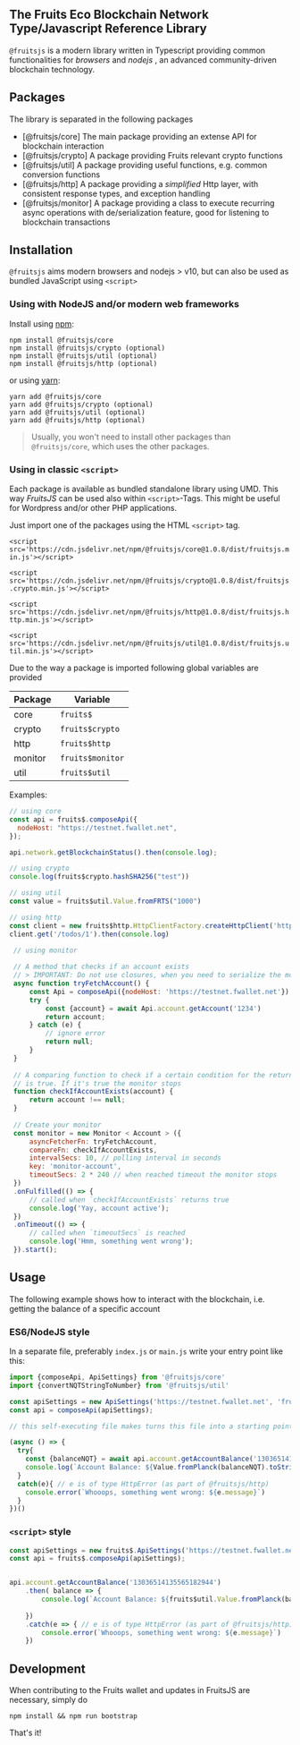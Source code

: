 ## The Fruits Eco Blockchain Network Type/Javascript Reference Library

`@fruitsjs` is a modern library written in Typescript providing common functionalities for _browsers_ and _nodejs_ , 
an advanced community-driven blockchain technology.

## Packages

The library is separated in the following packages

- [@fruitsjs/core] The main package providing an extense API for blockchain interaction
- [@fruitsjs/crypto] A package providing Fruits relevant crypto functions
- [@fruitsjs/util] A package providing useful functions, e.g. common conversion functions 
- [@fruitsjs/http] A package providing a _simplified_ Http layer, with consistent response types, and exception handling
- [@fruitsjs/monitor] A package providing a class to execute recurring async operations with de/serialization feature, good for listening to blockchain transactions 


## Installation

`@fruitsjs` aims modern browsers and nodejs > v10, but can also be used as bundled JavaScript using `<script>` 

### Using with NodeJS and/or modern web frameworks

Install using [npm](https://www.npmjs.org/):

```
npm install @fruitsjs/core
npm install @fruitsjs/crypto (optional)
npm install @fruitsjs/util (optional)
npm install @fruitsjs/http (optional)
```


or using [yarn](https://yarnpkg.com/):

``` yarn
yarn add @fruitsjs/core
yarn add @fruitsjs/crypto (optional)
yarn add @fruitsjs/util (optional)
yarn add @fruitsjs/http (optional)
```

> Usually, you won't need to install other packages than `@fruitsjs/core`, which uses the other packages.

### Using in classic `<script>`

Each package is available as bundled standalone library using UMD. 
This way _FruitsJS_ can be used also within `<script>`-Tags. 
This might be useful for Wordpress and/or other PHP applications.

Just import one of the packages using the HTML `<script>` tag.

`<script src='https://cdn.jsdelivr.net/npm/@fruitsjs/core@1.0.8/dist/fruitsjs.min.js'></script>`

`<script src='https://cdn.jsdelivr.net/npm/@fruitsjs/crypto@1.0.8/dist/fruitsjs.crypto.min.js'></script>`

`<script src='https://cdn.jsdelivr.net/npm/@fruitsjs/http@1.0.8/dist/fruitsjs.http.min.js'></script>`

`<script src='https://cdn.jsdelivr.net/npm/@fruitsjs/util@1.0.8/dist/fruitsjs.util.min.js'></script>`

Due to the way a package is imported following global variables are provided


| Package | Variable |
|---------|----------|
|  core   |`fruits$`      |
|  crypto |`fruits$crypto`|
|  http   |`fruits$http`  |
|  monitor   |`fruits$monitor`  |
|  util   |`fruits$util`  |

Examples:

```js
// using core
const api = fruits$.composeApi({
  nodeHost: "https://testnet.fwallet.net",
});

api.network.getBlockchainStatus().then(console.log);
```

```js
// using crypto
console.log(fruits$crypto.hashSHA256("test"))
```

```js
// using util
const value = fruits$util.Value.fromFRTS("1000")
```

```js
// using http
const client = new fruits$http.HttpClientFactory.createHttpClient('https://jsonplaceholder.typicode.com/');
client.get('/todos/1').then(console.log)
```

```js
 // using monitor
 
 // A method that checks if an account exists
 // > IMPORTANT: Do not use closures, when you need to serialize the monitor
 async function tryFetchAccount() {
     const Api = composeApi({nodeHost: 'https://testnet.fwallet.net'})
     try {
         const {account} = await Api.account.getAccount('1234')
         return account;
     } catch (e) {
         // ignore error
         return null;
     }
 }
 
 // A comparing function to check if a certain condition for the returned data from fetch function
 // is true. If it's true the monitor stops
 function checkIfAccountExists(account) {
     return account !== null;
 }
 
 // Create your monitor
 const monitor = new Monitor < Account > ({
     asyncFetcherFn: tryFetchAccount,
     compareFn: checkIfAccountExists,
     intervalSecs: 10, // polling interval in seconds
     key: 'monitor-account',
     timeoutSecs: 2 * 240 // when reached timeout the monitor stops
 })
 .onFulfilled(() => {
     // called when `checkIfAccountExists` returns true
     console.log('Yay, account active');
 })
 .onTimeout(() => {
     // called when `timeoutSecs` is reached
     console.log('Hmm, something went wrong');
 }).start();
```


## Usage

The following example shows how to interact with the blockchain, i.e. getting the balance of a specific account


### ES6/NodeJS style

In a separate file, preferably `index.js` or `main.js` write your entry point like this:

```js
import {composeApi, ApiSettings} from '@fruitsjs/core'
import {convertNQTStringToNumber} from '@fruitsjs/util'

const apiSettings = new ApiSettings('https://testnet.fwallet.net', 'fruits');
const api = composeApi(apiSettings);

// this self-executing file makes turns this file into a starting point of your app

(async () => {
  try{
    const {balanceNQT} = await api.account.getAccountBalance('13036514135565182944')
    console.log(`Account Balance: ${Value.fromPlanck(balanceNQT).toString()}`)  
  }
  catch(e){ // e is of type HttpError (as part of @fruitsjs/http)
    console.error(`Whooops, something went wrong: ${e.message}`)      
  }
})()

```

### `<script>` style

```js
const apiSettings = new fruits$.ApiSettings('https://testnet.fwallet.net', 'fruits');
const api = fruits$.composeApi(apiSettings);


api.account.getAccountBalance('13036514135565182944')
    .then( balance => {
        console.log(`Account Balance: ${fruits$util.Value.fromPlanck(balance.balanceNQT).toString()}`)  
    
    })
    .catch(e => { // e is of type HttpError (as part of @fruitsjs/http)
        console.error(`Whooops, something went wrong: ${e.message}`)      
    })

```

## Development

When contributing to the Fruits wallet and updates in FruitsJS are necessary, simply do

```
npm install && npm run bootstrap
```

That's it!

